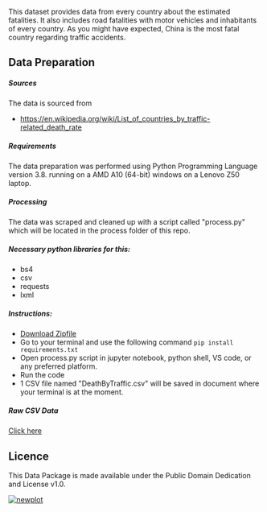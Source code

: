 This dataset provides data from every country about the estimated fatalities. It also includes road fatalities with motor vehicles and inhabitants of every country. As you might have expected, China is the most fatal country regarding traffic accidents.

## Data Preparation

##### Sources
The data is sourced from 
* https://en.wikipedia.org/wiki/List_of_countries_by_traffic-related_death_rate

##### Requirements
The data preparation was performed using Python Programming Language version 3.8. running on a AMD A10 (64-bit) windows on a Lenovo Z50 laptop.

##### Processing 
The data was scraped and cleaned up with a script called "process.py" which will be located in the process folder of this repo.

##### Necessary python libraries for this: 
* bs4
* csv
* requests
* lxml

##### Instructions:
* [Download Zipfile](https://github.com/RobGrootjen/traffic-fatalities-per-country/archive/master.zip)
* Go to your terminal and use the following command ```pip install requirements.txt```
* Open process.py script in jupyter notebook, python shell, VS code, or any preferred platform.
* Run the code
* 1 CSV file named "DeathByTraffic.csv" will be saved in document where your terminal is at the moment.

##### Raw CSV Data
[Click here](https://github.com/RobGrootjen/traffic-fatalities-per-country/blob/master/Data/DeathByTraffic.csv)

## Licence
This Data Package is made available under the Public Domain Dedication and License v1.0.

<a href="https://ibb.co/q5Y0rDQ"><img src="https://i.ibb.co/nCM3LwJ/newplot.png" alt="newplot" border="0"></a>
